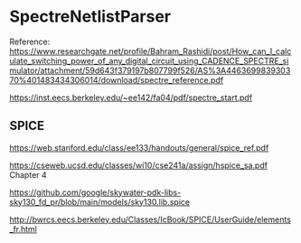 # SpectreNetlistParser

Reference: https://www.researchgate.net/profile/Bahram_Rashidi/post/How_can_I_calculate_switching_power_of_any_digital_circuit_using_CADENCE_SPECTRE_simulator/attachment/59d643f379197b807799f526/AS%3A446369983930370%401483434306014/download/spectre_reference.pdf

https://inst.eecs.berkeley.edu/~ee142/fa04/pdf/spectre_start.pdf

## SPICE

https://web.stanford.edu/class/ee133/handouts/general/spice_ref.pdf

https://cseweb.ucsd.edu/classes/wi10/cse241a/assign/hspice_sa.pdf Chapter 4

https://github.com/google/skywater-pdk-libs-sky130_fd_pr/blob/main/models/sky130.lib.spice

http://bwrcs.eecs.berkeley.edu/Classes/IcBook/SPICE/UserGuide/elements_fr.html